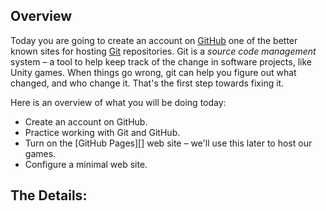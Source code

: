 ## Overview

Today you are going to create an account on [GitHub][] one of the better known sites for hosting [Git][] repositories. Git is a _source code management_ system – a tool to help keep track of the change in software projects, like Unity games. When things go wrong, git can help you figure out what changed, and who change it. That's the first step towards fixing it.

Here is an overview of what you will be doing today:

* Create an account on GitHub.
* Practice working with Git and GitHub.
* Turn on the [GitHub Pages][] web site – we'll use this later to host our games.
* Configure a minimal web site.

## The Details:

[github]: <https://github.com>
[git]: <>
[github-pages]: <>
[hello-world]: <>
[setup-gh-pages]: <>
